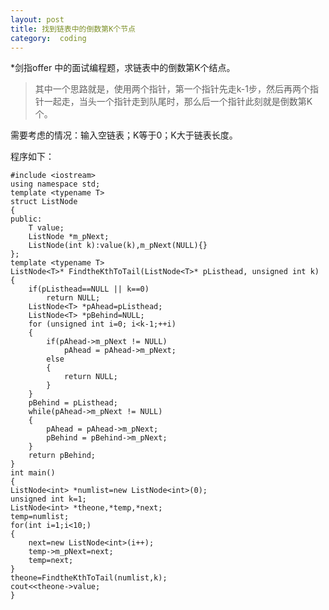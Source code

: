 ```yaml
---
layout: post
title: 找到链表中的倒数第K个节点
category:  coding
---
```

 *剑指offer 中的面试编程题，求链表中的倒数第K个结点。

 >其中一个思路就是，使用两个指针，第一个指针先走k-1步，然后再两个指针一起走，当头一个指针走到队尾时，那么后一个指针此刻就是倒数第K个。

 需要考虑的情况：输入空链表；K等于0；K大于链表长度。

 程序如下：


	#include <iostream>
	using namespace std;
	template <typename T>
	struct ListNode
	{
	public:
	    T value;
	    ListNode *m_pNext;
	    ListNode(int k):value(k),m_pNext(NULL){}
	};
	template <typename T>
	ListNode<T>* FindtheKthToTail(ListNode<T>* pListhead, unsigned int k)
	{
	    if(pListhead==NULL || k==0)
	        return NULL;
	    ListNode<T> *pAhead=pListhead;
	    ListNode<T> *pBehind=NULL;
	    for (unsigned int i=0; i<k-1;++i)
	    {
	        if(pAhead->m_pNext != NULL)
	            pAhead = pAhead->m_pNext;
	        else
	        {
	            return NULL;
	        }
	    }
	    pBehind = pListhead;
	    while(pAhead->m_pNext != NULL)
	    {
	        pAhead = pAhead->m_pNext;
	        pBehind = pBehind->m_pNext;
	    }
	    return pBehind;
	}
	int main()
	{
	ListNode<int> *numlist=new ListNode<int>(0);
	unsigned int k=1;
	ListNode<int> *theone,*temp,*next;
	temp=numlist;
	for(int i=1;i<10;)
	{
	    next=new ListNode<int>(i++);
	    temp->m_pNext=next;
	    temp=next;
	}
	theone=FindtheKthToTail(numlist,k);
	cout<<theone->value;
	}
